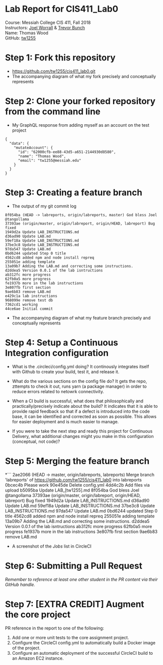 # Lab Report for CIS411_Lab0
Course: Messiah College CIS 411, Fall 2018<br/>
Instructors: [Joel Worrall](https://github.com/tangollama) & [Trevor Bunch](https://github.com/trevordbunch)<br/>
Name: Thomas Wood<br/>
GitHub: [tw1255](https://github.com/tw1255)<br/>

# Step 1: Fork this repository
- https://github.com/tw1255/cis411_lab0.git
- The accompanying diagram of what my fork precisely and conceptually represents

# Step 2: Clone your forked repository from the command line
- My GraphQL response from adding myself as an account on the test project
```
{
  "data": {
    "mutateAccount": {
      "id": "62000cfb-ee88-43d5-a651-2144930d8580",
      "name": "Thomas Wood",
      "email": "tw1255@messiah.edu"
    }
  }
}
```

# Step 3: Creating a feature branch
- The output of my git commit log
```
8f054ba (HEAD -> labreports, origin/labreports, master) God bless Joel @tangollama
37393ae (origin/master, origin/labreport, origin/HEAD, labreport) Bug fixed
1949d2a Update LAB_INSTRUCTIONS.md
d36ad90 Update LAB.md
59ef18a Update LAB_INSTRUCTIONS.md
37be3c8 Update LAB_INSTRUCTIONS.md
97da547 Update LAB.md
0bd6244 updated Step 0 title
4562cd8 added npm and node install repreq
255051e adding template
13a09b7 Adding the LAB.md and correcting some instructions.
d2ddea5 Version 0.0.1 of the lab isntructions
ab312fc more progress
62fb0a5 more progress
fe1937b more in the lab instructions
3e807fb first section
9ae6b83 remove LAB.md
e429c1a lab instructions
968099e remove test db
7362cd1 working
44ce6ae Initial commit

```
- The accompanying diagram of what my feature branch precisely and conceptually represents

# Step 4: Setup a Continuous Integration configuration
- What is the .circleci/config.yml doing?
It continously integrates itself with Github to create your build, test it, and release it.

- What do the various sections on the config file do?
It gets the repo, zttempts to check it out, runs yarn (a package manager) in order to reduce errors related to netowrk connectivity.

- When a CI build is successful, what does that philosophically and practically/precisely indicate about the build?
It indicates that it is able to provide rapid feedback so that if a defect is introduced into the code base, it can be identified and corrected as soon as possible. This allows for easier deployment and is much easier to manage.

- If you were to take the next step and ready this project for Continuous Delivery, what additional changes might you make in this configuration (conceptual, not code)?

# Step 5: Merging the feature branch
*``` 2ae2066 (HEAD -> master, origin/labreports, labreports) Merge branch 'labreports' of https://github.com/tw1255/cis411_lab0 into labreports
0bcec4b Please work
90e45de Delete config.yml
4dd4c2b Add files via upload
b5095ba Update LAB_[tw1255].md
8f054ba God bless Joel @tangollama
37393ae (origin/master, origin/labreport, origin/HEAD, labreport) Bug fixed
1949d2a Update LAB_INSTRUCTIONS.md
d36ad90 Update LAB.md
59ef18a Update LAB_INSTRUCTIONS.md
37be3c8 Update LAB_INSTRUCTIONS.md
97da547 Update LAB.md
0bd6244 updated Step 0 title
4562cd8 added npm and node install repreq
255051e adding template
13a09b7 Adding the LAB.md and correcting some instructions.
d2ddea5 Version 0.0.1 of the lab isntructions
ab312fc more progress
62fb0a5 more progress
fe1937b more in the lab instructions
3e807fb first section
9ae6b83 remove LAB.md

* A screenshot of the _Jobs_ list in CircleCI

# Step 6: Submitting a Pull Request
_Remember to reference at least one other student in the PR content via their GitHub handle._

# Step 7: [EXTRA CREDIT] Augment the core project
PR reference in the report to one of the following:
1. Add one or more unit tests to the core assignment project. 
2. Configure the CircleCI config.yml to automatically build a Docker image of the project.
3. Configure an automatic deployment of the successful CircleCI build to an Amazon EC2 instance.
